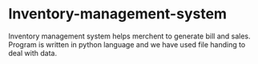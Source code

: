 # Inventory-management-system
Inventory management system helps merchent to generate bill and sales. Program is written in python language and we have used file handing to deal with data.
